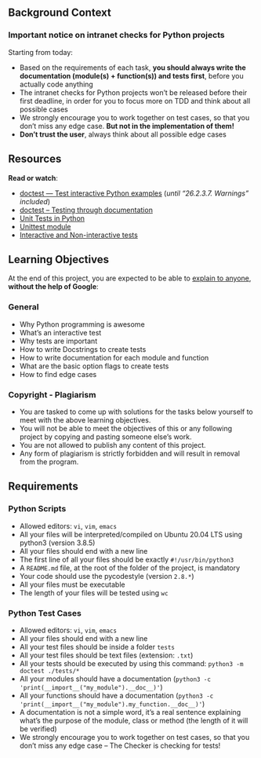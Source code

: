 <div class="panel-body">
    <p><img src="https://s3.amazonaws.com/intranet-projects-files/holbertonschool-higher-level_programming+/246/giphy-4.gif" alt="" loading="lazy" style=""></p>

<h2>Background Context</h2>

<h3>Important notice on intranet checks for Python projects</h3>

<p>Starting from today:</p>

<ul>
<li>Based on the requirements of each task, <strong>you should always write the documentation (module(s) + function(s)) and tests first</strong>, before you actually code anything</li>
<li>The intranet checks for Python projects won’t be released before their first deadline, in order for you to focus more on TDD and think about all possible cases</li>
<li>We strongly encourage you to work together on test cases, so that you don’t miss any edge case. <strong>But not in the implementation of them!</strong></li>
<li><strong>Don’t trust the user</strong>, always think about all possible edge cases</li>
</ul>

<h2>Resources</h2>

<p><strong>Read or watch</strong>:</p>

<ul>
<li><a href="/rltoken/BwZJVq2MQ1_Vg_3gphoitQ" title="doctest — Test interactive Python examples" target="_blank">doctest — Test interactive Python examples</a> (<em>until “26.2.3.7. Warnings” included</em>)</li>
<li><a href="/rltoken/96kLRRIOHzsn3VDDXT21HA" title="doctest – Testing through documentation" target="_blank">doctest – Testing through documentation</a> </li>
<li><a href="/rltoken/wfuUl81Q3Nku1qCzdDHAfA" title="Unit Tests in Python" target="_blank">Unit Tests in Python</a></li>
<li><a href="/rltoken/1v-d9Ol13JabJq8UI6MIPg" title="Unittest module" target="_blank">Unittest module</a></li>
<li><a href="/rltoken/lB65hNMXBziXy4A0YLIOog" title="Interactive and Non-interactive tests" target="_blank">Interactive and Non-interactive tests</a></li>
</ul>

<h2>Learning Objectives</h2>

<p>At the end of this project, you are expected to be able to <a href="/rltoken/tYtzLvssHW_9zR6SZQlNrQ" title="explain to anyone" target="_blank">explain to anyone</a>, <strong>without the help of Google</strong>:</p>

<h3>General</h3>

<ul>
<li>Why Python programming is awesome</li>
<li>What’s an interactive test</li>
<li>Why tests are important</li>
<li>How to write Docstrings to create tests</li>
<li>How to write documentation for each module and function</li>
<li>What are the basic option flags to create tests</li>
<li>How to find edge cases</li>
</ul>

<h3>Copyright - Plagiarism</h3>

<ul>
<li>You are tasked to come up with solutions for the tasks below yourself to meet with the above learning objectives.</li>
<li>You will not be able to meet the objectives of this or any following project by copying and pasting someone else’s work. </li>
<li>You are not allowed to publish any content of this project.</li>
<li>Any form of plagiarism is strictly forbidden and will result in removal from the program.</li>
</ul>

<h2>Requirements</h2>

<h3>Python Scripts</h3>

<ul>
<li>Allowed editors: <code>vi</code>, <code>vim</code>, <code>emacs</code></li>
<li>All your files will be interpreted/compiled on Ubuntu 20.04 LTS using python3 (version 3.8.5)</li>
<li>All your files should end with a new line</li>
<li>The first line of all your files should be exactly <code>#!/usr/bin/python3</code></li>
<li>A <code>README.md</code> file, at the root of the folder of the project, is mandatory</li>
<li>Your code should use the pycodestyle (version <code>2.8.*</code>)</li>
<li>All your files must be executable</li>
<li>The length of your files will be tested using <code>wc</code></li>
</ul>

<h3>Python Test Cases</h3>

<ul>
<li>Allowed editors: <code>vi</code>, <code>vim</code>, <code>emacs</code></li>
<li>All your files should end with a new line</li>
<li>All your test files should be inside a folder <code>tests</code></li>
<li>All your test files should be text files (extension: <code>.txt</code>)</li>
<li>All your tests should be executed by using this command: <code>python3 -m doctest ./tests/*</code></li>
<li>All your modules should have a documentation (<code>python3 -c 'print(__import__("my_module").__doc__)'</code>)</li>
<li>All your functions should have a documentation (<code>python3 -c 'print(__import__("my_module").my_function.__doc__)'</code>)</li>
<li>A documentation is not a simple word, it’s a real sentence explaining what’s the purpose of the module, class or method (the length of it will be verified)</li>
<li>We strongly encourage you to work together on test cases, so that you don’t miss any edge case – The Checker is checking for tests!</li>
</ul>

  </div>

